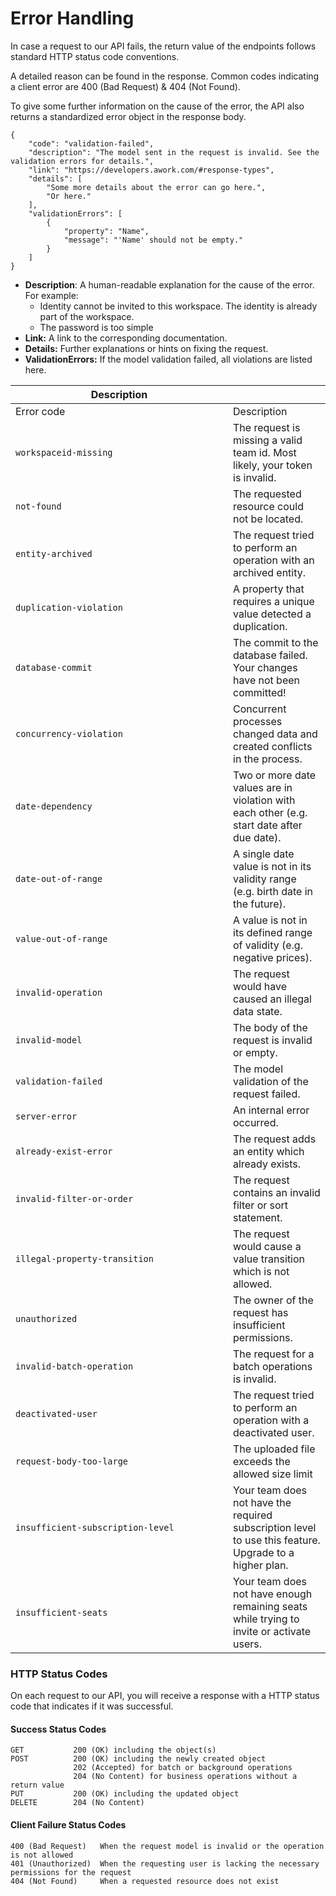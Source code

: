# Error Handling

In case a request to our API fails, the return value of the endpoints follows standard HTTP status code conventions.&#x20;

A detailed reason can be found in the response. Common codes indicating a client error are 400 (Bad Request) & 404 (Not Found).&#x20;

To give some further information on the cause of the error, the API also returns a standardized error object in the response body.

```aspnet
{
    "code": "validation-failed",
    "description": "The model sent in the request is invalid. See the validation errors for details.",
    "link": "https://developers.awork.com/#response-types",
    "details": [
        "Some more details about the error can go here.",
        "Or here."
    ],
    "validationErrors": [
        {
            "property": "Name",
            "message": "'Name' should not be empty."
        }
    ]
}
```

* **Description**: A human-readable explanation for the cause of the error.\
  For example:
  * Identity cannot be invited to this workspace. The identity is already part of the workspace.
  * The password is too simple
* **Link:** A link to the corresponding documentation.
* **Details:** Further explanations or hints on fixing the request.
* **ValidationErrors:** If the model validation failed, all violations are listed here.

<table data-header-hidden><thead><tr><th width="332">Description</th><th></th></tr></thead><tbody><tr><td>Error code</td><td>Description</td></tr><tr><td><code>workspaceid-missing</code><br></td><td>The request is missing a valid team id. Most likely, your token is invalid.</td></tr><tr><td><code>not-found</code></td><td>The requested resource could not be located.</td></tr><tr><td><code>entity-archived</code></td><td>The request tried to perform an operation with an archived entity.</td></tr><tr><td><code>duplication-violation</code></td><td>A property that requires a unique value detected a duplication.</td></tr><tr><td><code>database-commit</code></td><td>The commit to the database failed. Your changes have not been committed!</td></tr><tr><td><code>concurrency-violation</code><br></td><td>Concurrent processes changed data and created conflicts in the process.</td></tr><tr><td><code>date-dependency</code></td><td>Two or more date values are in violation with each other (e.g. start date after due date).</td></tr><tr><td><code>date-out-of-range</code><br></td><td>A single date value is not in its validity range (e.g. birth date in the future).</td></tr><tr><td><code>value-out-of-range</code></td><td>A value is not in its defined range of validity (e.g. negative prices).</td></tr><tr><td><code>invalid-operation</code></td><td>The request would have caused an illegal data state.</td></tr><tr><td><code>invalid-model</code><br></td><td>The body of the request is invalid or empty.</td></tr><tr><td><code>validation-failed</code><br></td><td>The model validation of the request failed.</td></tr><tr><td><code>server-error</code></td><td>An internal error occurred.<br></td></tr><tr><td><code>already-exist-error</code></td><td>The request adds an entity which already exists.</td></tr><tr><td><code>invalid-filter-or-order</code></td><td>The request contains an invalid filter or sort statement.<br></td></tr><tr><td><code>illegal-property-transition</code></td><td>The request would cause a value transition which is not allowed.</td></tr><tr><td><code>unauthorized</code></td><td>The owner of the request has insufficient permissions.</td></tr><tr><td><code>invalid-batch-operation</code></td><td>The request for a batch operations is invalid.</td></tr><tr><td><code>deactivated-user</code></td><td>The request tried to perform an operation with a deactivated user.</td></tr><tr><td><code>request-body-too-large</code></td><td>The uploaded file exceeds the allowed size limit</td></tr><tr><td><code>insufficient-subscription-level</code></td><td>Your team does not have the required subscription level to use this feature. Upgrade to a higher plan.</td></tr><tr><td><code>insufficient-seats</code></td><td>Your team does not have enough remaining seats while trying to invite or activate users.</td></tr></tbody></table>

### HTTP Status Codes

On each request to our API, you will receive a response with a HTTP status code that indicates if it was successful.

#### Success Status Codes

```
GET           200 (OK) including the object(s)
POST          200 (OK) including the newly created object
              202 (Accepted) for batch or background operations
              204 (No Content) for business operations without a return value
PUT           200 (OK) including the updated object
DELETE        204 (No Content)
```

#### Client Failure Status Codes

```
400 (Bad Request)   When the request model is invalid or the operation is not allowed
401 (Unauthorized)  When the requesting user is lacking the necessary permissions for the request
404 (Not Found)     When a requested resource does not exist
```
